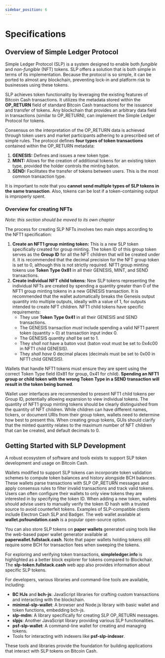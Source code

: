 ```yaml
---
sidebar_position: 6
---
```


# Specifications

## Overview of Simple Ledger Protocol

Simple Ledger Protocol (SLP) is a system designed to enable both *fungible* and *non-fungible* (NFT) tokens. SLP offers a solution that is both simple in terms of its implementation. Because the protocol is so simple, it can be ported to almost any blockchain, preventing lock-in and platform risk to businesses using these tokens.

SLP achieves token functionality by leveraging the existing features of Bitcoin Cash transactions. It utilizes the metadata stored within the **OP_RETURN** field of standard Bitcoin Cash transactions for the issuance and transfer of tokens. Any blockchain that provides an arbitrary data field in transactions (similar to OP_RETURN), can implement the Simple Ledger Protocol for tokens.

Consensus on the interpretation of the OP_RETURN data is achieved through token users and market participants adhering to a prescribed set of simple rules. The protocol defines **four types of token transactions** contained within the OP_RETURN metadata:
1.  **GENESIS:** Defines and issues a new token type.
2.  **MINT:** Allows for the creation of additional tokens for an existing token type, provided the holder controls the minting baton.
3.  **SEND:** Facilitates the transfer of tokens between users. This is the most common transaction type.

It is important to note that you **cannot send multiple types of SLP tokens in the same transaction**. Also, tokens can be lost if a token-containing output is improperly spent.

### Overview for creating NFTs

*Note: this section should be moved to its own chapter*

The process for creating SLP NFTs involves two main steps according to the NFT1 specification:
1.  **Create an NFT1 group minting token:** This is a new SLP token specifically created for group minting. The token ID of this group token serves as the **Group ID** for all the NFT children that will be created under it. It is recommended that the decimal precision for the NFT group token is set to 0, although this is not strictly required. NFT1 group minting tokens use **Token Type 0x81** in all their GENESIS, MINT, and SEND transactions.
2.  **Create individual NFT child tokens:** New SLP tokens representing the individual NFTs are created by spending a quantity greater than 0 of the NFT1 group minting tokens in a new GENESIS transaction. It is recommended that the wallet automatically breaks the Genesis output quantity into multiple outputs, ideally with a value of 1, for outputs intended to create NFT children. NFT1 child tokens have specific requirements:
    *   They use **Token Type 0x41** in all their GENESIS and SEND transactions.
    *   The GENESIS transaction *must* include spending a valid NFT1 parent token (quantity > 0) at transaction input index 0.
    *   The GENESIS quantity *shall* be set to 1.
    *   They *shall not* have a baton vout (baton vout must be set to 0x4c00 in NFT1 child GENESIS).
    *   They *shall have* 0 decimal places (decimals must be set to 0x00 in NFT1 child GENESIS).

Wallets that handle NFT1 tokens must ensure they are spent using the correct Token Type field (0x81 for group, 0x41 for child). **Spending an NFT1 group or child token with the wrong Token Type in a SEND transaction will result in the token being burned**.

Wallet user interfaces are recommended to present NFT1 child tokens per Group ID, potentially allowing expansion to view individual tokens. The quantity of NFT1 group minting tokens should be clearly distinguished from the quantity of NFT children. While children can have different names, tickers, or document URIs from their group token, wallets need to determine how best to present this. When creating group tokens, GUIs should clarify that the minted quantity relates to the maximum number of NFT children that can be created, and default decimals to 0.




## Getting Started with SLP Development

A robust ecosystem of software and tools exists to support SLP token development and usage on Bitcoin Cash.

Wallets modified to support SLP tokens can incorporate token validation schemes to compute token balances and history alongside BCH balances. These wallets parse transactions with SLP OP_RETURN messages and apply consensus rules to filter invalid transactions and track valid tokens. Users can often configure their wallets to only view tokens they are interested in by specifying the token ID. When adding a new token, wallets should advise users to manually verify the token ID hash with a trusted source to avoid counterfeit tokens. Examples of SLP-compatible clients include Electron Cash SLP and Badger. The web wallet available at **wallet.psfoundation.cash** is a popular open-source option.

You can also store SLP tokens on **paper wallets** generated using tools like the web-based paper wallet generator available at **paperwallet.fullstack.cash**. Note that paper wallets holding tokens still require some BCH for transaction fees when sweeping the tokens.

For exploring and verifying token transactions, **simpleledger.info** is highlighted as a better block explorer for tokens compared to Blockchair. The **slp-token.fullstack.cash** web app also provides information about specific SLP tokens.

For developers, various libraries and command-line tools are available, including:
*   **BC HJs** and **bch-js**: JavaScript libraries for crafting custom transactions and interacting with the blockchain.
*   **minimal-slp-wallet**: A browser and Node.js library with basic wallet and token functions, embedding bch-js.
*   **slp-mdm**: A library specifically for creating SLP OP_RETURN messages.
*   **slpjs**: Another JavaScript library providing various SLP functionalities.
*   **psf-slp-wallet**: A command-line wallet for creating and managing tokens.
*   Tools for interacting with indexers like **psf-slp-indexer**.

These tools and libraries provide the foundation for building applications that interact with SLP tokens on Bitcoin Cash.
